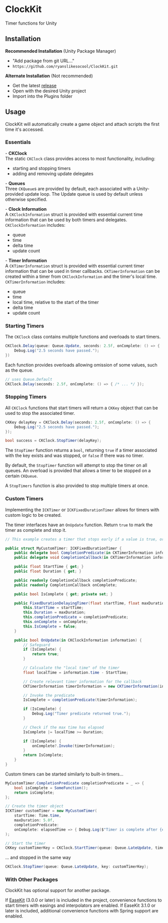 # ClockKit
Timer functions for Unity

## Installation
**Recommended Installation** (Unity Package Manager)
- "Add package from git URL..."
- `https://github.com/ryanslikesocool/ClockKit.git`

**Alternate Installation** (Not recommended)
- Get the latest [release](https://github.com/ryanslikesocool/ClockKit/releases)
- Open with the desired Unity project
- Import into the Plugins folder

## Usage
ClockKit will automatically create a game object and attach scripts the first time it's accessed.

### Essentials

\- __CKClock__\
The static `CKClock` class provides access to most functionality, including:
- starting and stopping timers
- adding and removing update delegates

\- __Queues__\
Three `CKQueue`s are provided by default, each associated with a Unity-provided update loop.
The Update queue is used by default unless otherwise specified.

\- __Clock Information__\
A `CKClockInformation` struct is provided with essential current time information that can be used by both timers and delegates.\
`CKClockInformation` includes:
- queue
- time
- delta time
- update count

\- __Timer Information__\
A `CKTimerInformation` struct is provided with essential current timer information that can be used in timer callbacks.
`CKTimerInformation` can be created within a timer from `CKClockInformation` and the timer's local time.\
`CKTimerInformation` includes:
- queue
- time
- local time, relative to the start of the timer
- delta time
- update count

### Starting Timers
The `CKClock` class contains multiple functions and overloads to start timers.
```cs
CKClock.Delay(queue: Queue.Update, seconds: 2.5f, onComplete: () => {
    Debug.Log("2.5 seconds have passed.");
})
```

Each function provides overloads allowing omission of some values, such as the queue.
```cs
// uses Queue.Default
CKClock.Delay(seconds: 2.5f, onComplete: () => { /* ... */ });
```

### Stopping Timers
All `CKClock` functions that start timers will return a `CKKey` object that can be used to stop the associated timer.
```cs
CKKey delayKey = CKClock.Delay(seconds: 2.5f, onComplete: () => {
    Debug.Log("2.5 seconds have passed.");
});

bool success = CKClock.StopTimer(delayKey);
```
The `StopTimer` function returns a `bool`, returning `true` if a timer associated with the key exists and was stopped, or `false` if there was no timer.

By default, the `StopTimer` function will attempt to stop the timer on all queues.
An overload is provided that allows a timer to be stopped on a certain `CKQueue`.

A `StopTimers` function is also provided to stop multiple timers at once.

### Custom Timers
Implementing the `ICKTimer` or `ICKFixedDurationTimer` allows for timers with custom logic to be created.

The timer interfaces have an `OnUpdate` function.  Return `true` to mark the timer as complete and stop it.
```cs
// This example creates a timer that stops early if a value is true, or after certain amount of time has passed.

public struct MyCustomTimer: ICKFixedDurationTimer {
    public delegate bool CompletionPredicate(in CKTimerInformation information);
    public delegate void CompletionCallback(in CKTimerInformation information);

    public float StartTime { get; }
    public float Duration { get; }

    public readonly CompletionCallback completionPredicate;
    public readonly CompletionCallback onComplete;

    public bool IsComplete { get; private set; }

    public FixedDurationDelayingTimer(float startTime, float maxDuration, CompletionPredicate completionPredicate, CompletionCallback onComplete = null) {
        this.StartTime = startTime;
        this.Duration = maxDuration;
        this.completionPredicate = completionPredicate;
        this.onComplete = onComplete;
        this.IsComplete = false;
    }

    public bool OnUpdate(in CKClockInformation information) {
        // Safeguard
        if (IsComplete) {
            return true;
        }

        // Calcualate the "local time" of the timer
        float localTime = information.time - StartTime;

        // Create relevant timer information for the callback
        CKTimerInformation timerInformation = new CKTimerInformation(information, localTime);

        // Invoke the predicate
        IsComplete = completionPredicate(timerInformation);

        if (IsComplete) {
            Debug.Log("Timer predicate returned true.");
        }

        // Check if the max time has elapsed
        IsComplete |= localTime >= Duration;

        if (IsComplete) {
            onComplete?.Invoke(timerInformation);
        }
        return IsComplete;
    }
}
```
Custom timers can be started similarly to built-in timers...
```cs
MyCustomTimer.CompletionPredicate completionPredicate = _ => {
    bool isComplete = SomeFunction();
    return isComplete;
};

// Create the timer object
ICKTimer customTimer = new MyCustomTimer(
    startTime: Time.time,
    maxDuration: 5.0f,
    completionPredicate:
    onComplete: elapsedTime => { Debug.Log($"Timer is complete after {elapsedTime} seconds"); }
);

// Start the timer
CKKey customTimerKey = CKClock.StartTimer(queue: Queue.LateUpdate, timer: customTimer);
```
... and stopped in the same way
```cs
CKClock.StopTimer(queue: Queue.LateUpdate, key: customTimerKey);
```

### With Other Packages
ClockKit has optional support for another package.

If [EaseKit](https://github.com/ryanslikesocool/EaseKit) (3.0.0 or later) is included in the project, convenience functions to start timers with easings and interpolators are enabled.
If EaseKit 3.1.0 or later is included, additional convenience functions with Spring support are enabled.